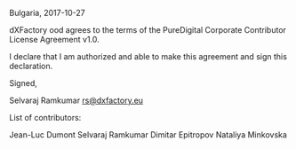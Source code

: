Bulgaria, 2017-10-27

dXFactory ood agrees to the terms of the PureDigital Corporate Contributor License
Agreement v1.0.

I declare that I am authorized and able to make this agreement and sign this
declaration.

Signed,

Selvaraj Ramkumar rs@dxfactory.eu

List of contributors:

Jean-Luc Dumont
Selvaraj Ramkumar
Dimitar Epitropov
Nataliya Minkovska

